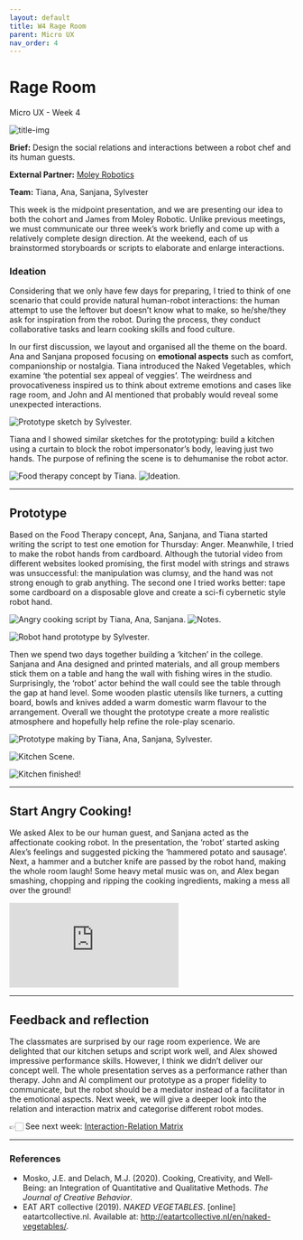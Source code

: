 ```yaml
---
layout: default
title: W4 Rage Room
parent: Micro UX
nav_order: 4
---
```

# Rage Room
Micro UX - Week 4

![title-img](https://sylvesterlau.com/blog/assets/micro/w4/kitchen-sketch.jpg)


**Brief:** Design the social relations and interactions between a robot chef and its human guests.

**External Partner:** [Moley Robotics](https://moley.com)

**Team:** Tiana, Ana, Sanjana, Sylvester


This week is the midpoint presentation, and we are presenting our idea to both the cohort and James from Moley Robotic. Unlike previous meetings, we must communicate our three week’s work briefly and come up with a relatively complete design direction. At the weekend, each of us brainstormed storyboards or scripts to elaborate and enlarge interactions.

### Ideation

Considering that we only have few days for preparing, I tried to think of one scenario that could provide natural human-robot interactions: the human attempt to use the leftover but doesn’t know what to make, so he/she/they ask for inspiration from the robot. During the process, they conduct collaborative tasks and learn cooking skills and food culture.

In our first discussion, we layout and organised all the theme on the board. Ana and Sanjana proposed focusing on **emotional aspects** such as comfort, companionship or nostalgia. Tiana introduced the Naked Vegetables, which examine ‘the potential sex appeal of veggies’. The weirdness and provocativeness inspired us to think about extreme emotions and cases like rage room, and John and Al mentioned that probably would reveal some unexpected interactions.

![Prototype sketch by Sylvester.](https://sylvesterlau.com/blog/assets/micro/w4/prototype-sketch.jpg "Prototype sketch by Sylvester.") 

Tiana and I showed similar sketches for the prototyping: build a kitchen using a curtain to block the robot impersonator’s body, leaving just two hands. The purpose of refining the scene is to dehumanise the robot actor.

![Food therapy concept by Tiana.](https://sylvesterlau.com/blog/assets/micro/w4/ideation-2.jpg "Food therapy concept by Tiana.") ![Ideation.](https://sylvesterlau.com/blog/assets/micro/w4/ideation.jpg "Ideation.") 

***

## Prototype
Based on the Food Therapy concept, Ana, Sanjana, and Tiana started writing the script to test one emotion for Thursday: Anger. Meanwhile, I tried to make the robot hands from cardboard. Although the tutorial video from different websites looked promising, the first model with strings and straws was unsuccessful: the manipulation was clumsy, and the hand was not strong enough to grab anything. The second one I tried works better: tape some cardboard on a disposable glove and create a sci-fi cybernetic style robot hand.


![Angry cooking script by Tiana, Ana, Sanjana.](https://sylvesterlau.com/blog/assets/micro/w4/script.jpg "Angry cooking script by Tiana, Ana, Sanjana.") ![Notes.](https://sylvesterlau.com/blog/assets/micro/w4/notes.jpg "Notes.") 

![Robot hand prototype by Sylvester.](https://sylvesterlau.com/blog/assets/micro/w4/hand-prototype.jpg "Robot hand prototype by Sylvester.") 

Then we spend two days together building a ‘kitchen’ in the college. Sanjana and Ana designed and printed materials, and all group members stick them on a table and hang the wall with fishing wires in the studio. Surprisingly, the ‘robot’ actor behind the wall could see the table through the gap at hand level. Some wooden plastic utensils like turners, a cutting board, bowls and knives added a warm domestic warm flavour to the arrangement. Overall we thought the prototype create a more realistic atmosphere and hopefully help refine the role-play scenario. 

![Prototype making by Tiana, Ana, Sanjana, Sylvester.](https://sylvesterlau.com/blog/assets/micro/w4/kitchen-making.jpg "Prototype making by Tiana, Ana, Sanjana, Sylvester.") 

![Kitchen Scene.](https://sylvesterlau.com/blog/assets/micro/w4/kitchen-prototype.jpg "Kitchen Scene.") 

![Kitchen finished!](https://sylvesterlau.com/blog/assets/micro/w4/kitchen.gif "Kitchen finished!")

***

## Start Angry Cooking!

We asked Alex to be our human guest, and Sanjana acted as the affectionate cooking robot. In the presentation, the ‘robot’ started asking Alex’s feelings and suggested picking the ‘hammered potato and sausage’. Next, a hammer and a butcher knife are passed by the robot hand, making the whole room laugh! Some heavy metal music was on, and Alex began smashing, chopping and ripping the cooking ingredients, making a mess all over the ground!

<iframe class="l" src="https://www.youtube.com/embed/f-0uRwKnVVo" title="YouTube video player" frameborder="0" allow="accelerometer; autoplay; clipboard-write; encrypted-media; gyroscope; picture-in-picture" allowfullscreen></iframe>

***

## Feedback and  reflection
The classmates are surprised by our rage room experience. We are delighted that our kitchen setups and script work well, and Alex showed impressive performance skills. However, I think we didn’t deliver our concept well. The whole presentation serves as a performance rather than therapy. John and Al compliment our prototype as a proper fidelity to communicate, but the robot should be a mediator instead of a facilitator in the emotional aspects. Next week, we will give a deeper look into the relation and interaction matrix and categorise different robot modes.

👉🏻 See next week: [Interaction-Relation Matrix](https://sylvesterlau.com/blog/docs/micro-ux/micro-ux-w5)

***

### References
- Mosko, J.E. and Delach, M.J. (2020). Cooking, Creativity, and Well‐Being: an Integration of Quantitative and Qualitative Methods. _The Journal of Creative Behavior_.
- EAT ART collective (2019). _NAKED VEGETABLES_. [online] eatartcollective.nl. Available at: http://eatartcollective.nl/en/naked-vegetables/.